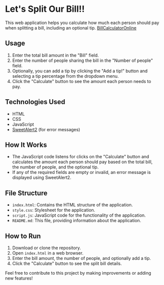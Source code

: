# Let's Split Our Bill!!

This web application helps you calculate how much each person should pay when splitting a bill, including an optional tip.
[BillCalculatorOnline](https://main--billcalculatoronline.netlify.app/)
## Usage

1. Enter the total bill amount in the "Bill" field.
2. Enter the number of people sharing the bill in the "Number of people" field.
3. Optionally, you can add a tip by clicking the "Add a tip!" button and selecting a tip percentage from the dropdown menu.
4. Click the "Calculate" button to see the amount each person needs to pay.

## Technologies Used

- HTML
- CSS
- JavaScript
- [SweetAlert2](https://sweetalert2.github.io/) (for error messages)

## How It Works

- The JavaScript code listens for clicks on the "Calculate" button and calculates the amount each person should pay based on the total bill, the number of people, and the optional tip.
- If any of the required fields are empty or invalid, an error message is displayed using SweetAlert2.

## File Structure

- `index.html`: Contains the HTML structure of the application.
- `style.css`: Stylesheet for the application.
- `script.js`: JavaScript code for the functionality of the application.
- `README.md`: This file, providing information about the application.

## How to Run

1. Download or clone the repository.
2. Open `index.html` in a web browser.
3. Enter the bill amount, the number of people, and optionally add a tip.
4. Click the "Calculate" button to see the split bill details.

Feel free to contribute to this project by making improvements or adding new features!
